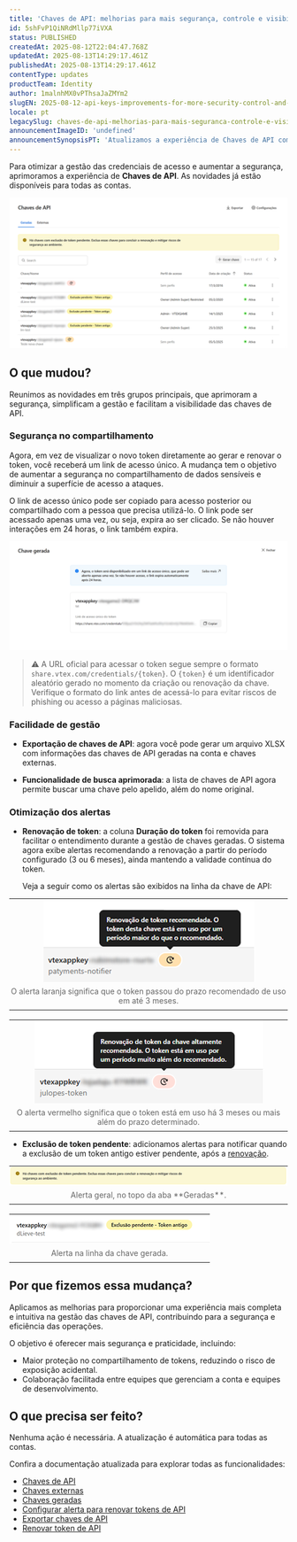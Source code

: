 ```yaml
---
title: 'Chaves de API: melhorias para mais segurança, controle e visibilidade'
id: 5shFvP1QiNRdMllp77iVXA
status: PUBLISHED
createdAt: 2025-08-12T22:04:47.768Z
updatedAt: 2025-08-13T14:29:17.461Z
publishedAt: 2025-08-13T14:29:17.461Z
contentType: updates
productTeam: Identity
author: 1malnhMX0vPThsaJaZMYm2
slugEN: 2025-08-12-api-keys-improvements-for-more-security-control-and-visibility
locale: pt
legacySlug: chaves-de-api-melhorias-para-mais-seguranca-controle-e-visibilidade
announcementImageID: 'undefined'
announcementSynopsisPT: 'Atualizamos a experiência de Chaves de API com exportação, busca, alertas e links únicos para tokens.'
---
```


Para otimizar a gestão das credenciais de acesso e aumentar a segurança, aprimoramos a experiência de **Chaves de API**. As novidades já estão disponíveis para todas as contas.

![generated-keys-pt](https://raw.githubusercontent.com/vtexdocs/help-center-content/refs/heads/main/docs/pt/announcements/2025/agosto/2025-08-12-chaves-de-api-melhorias-para-mais-seguranca-controle-e-visibilidade_1.png)

## O que mudou?

Reunimos as novidades em três grupos principais, que aprimoram a segurança, simplificam a gestão e facilitam a visibilidade das chaves de API.

### Segurança no compartilhamento

Agora, em vez de visualizar o novo token diretamente ao gerar e renovar o token, você receberá um link de acesso único. A mudança tem o objetivo de aumentar a segurança no compartilhamento de dados sensíveis e diminuir a superfície de acesso a ataques.

O link de acesso único pode ser copiado para acesso posterior ou compartilhado com a pessoa que precisa utilizá-lo. O link pode ser acessado apenas uma vez, ou seja, expira ao ser clicado. Se não houver interações em 24 horas, o link também expira.

![one-time-link-pt](https://raw.githubusercontent.com/vtexdocs/help-center-content/refs/heads/main/docs/pt/announcements/2025/agosto/2025-08-12-chaves-de-api-melhorias-para-mais-seguranca-controle-e-visibilidade_2.png)

> ⚠️ A URL oficial para acessar o token segue sempre o formato `share.vtex.com/credentials/{token}`. O `{token}` é um identificador aleatório gerado no momento da criação ou renovação da chave. Verifique o formato do link antes de acessá-lo para evitar riscos de phishing ou acesso a páginas maliciosas.

### Facilidade de gestão

* **Exportação de chaves de API**: agora você pode gerar um arquivo XLSX com informações das chaves de API geradas na conta e chaves externas.  

* **Funcionalidade de busca aprimorada**: a lista de chaves de API agora permite buscar uma chave pelo apelido, além do nome original.

### Otimização dos alertas

* **Renovação de token**: a coluna **Duração do token** foi removida para facilitar o entendimento durante a gestão de chaves geradas. O sistema agora exibe alertas recomendando a renovação a partir do período configurado (3 ou 6 meses), ainda mantendo a validade contínua do token.  

  Veja a seguir como os alertas são exibidos na linha da chave de API:

<table style="border-collapse:collapse;border:none;margin:auto;">
  <tr>
    <td style="border:none;padding:0;text-align:center;">
      <img src="https://raw.githubusercontent.com/vtexdocs/help-center-content/refs/heads/main/docs/pt/announcements/2025/agosto/2025-08-12-chaves-de-api-melhorias-para-mais-seguranca-controle-e-visibilidade_3.png" alt="renew-recommended-pt" style="display:block;max-width:100%;height:auto;margin:auto;">
    </td>
  </tr>
  <tr>
    <td style="border:none;padding:8px 0;text-align:center;font-size:14px;color:#666;">
       O alerta laranja significa que o token passou do prazo recomendado de uso em até 3 meses.
    </td>
  </tr>
</table>

<br>

<table style="border-collapse:collapse;border:none;margin:auto;">
  <tr>
    <td style="border:none;padding:0;text-align:center;">
      <img src="https://raw.githubusercontent.com/vtexdocs/help-center-content/refs/heads/main/docs/pt/announcements/2025/agosto/2025-08-12-chaves-de-api-melhorias-para-mais-seguranca-controle-e-visibilidade_4.png" alt="renew-highly-recommended-pt" style="display:block;max-width:100%;height:auto;margin:auto;">
    </td>
  </tr>
  <tr>
    <td style="border:none;padding:8px 0;text-align:center;font-size:14px;color:#666;">
       O alerta vermelho significa que o token está em uso há 3 meses ou mais além do prazo determinado.
    </td>
  </tr>
</table>

* **Exclusão de token pendente**: adicionamos alertas para notificar quando a exclusão de um token antigo estiver pendente, após a [renovação](/pt/tutorial/renovar-token-de-api--7r4AzptYjXErGHadg9LnJ3).

<table style="border-collapse:collapse;border:none;margin:auto;">
  <tr>
    <td style="border:none;padding:0;text-align:center;">
      <img src="https://raw.githubusercontent.com/vtexdocs/help-center-content/refs/heads/main/docs/pt/announcements/2025/agosto/2025-08-12-chaves-de-api-melhorias-para-mais-seguranca-controle-e-visibilidade_5.png" alt="pending-deletion-alert-pt" style="display:block;max-width:100%;height:auto;margin:auto;">
    </td>
  </tr>
  <tr>
    <td style="border:none;padding:8px 0;text-align:center;font-size:14px;color:#666;">
      Alerta geral, no topo da aba **Geradas**.
    </td>
  </tr>
</table>

<br>

<table style="border-collapse:collapse;border:none;margin:auto;">
  <tr>
    <td style="border:none;padding:0;text-align:center;">
      <img src="https://raw.githubusercontent.com/vtexdocs/help-center-content/refs/heads/main/docs/pt/announcements/2025/agosto/2025-08-12-chaves-de-api-melhorias-para-mais-seguranca-controle-e-visibilidade_6.png" alt="delete-pending-pt" style="display:block;max-width:100%;height:auto;margin:auto;">
    </td>
  </tr>
  <tr>
    <td style="border:none;padding:8px 0;text-align:center;font-size:14px;color:#666;">
      Alerta na linha da chave gerada.
    </td>
  </tr>
</table>

## Por que fizemos essa mudança?

Aplicamos as melhorias para proporcionar uma experiência mais completa e intuitiva na gestão das chaves de API, contribuindo para a segurança e eficiência das operações.

O objetivo é oferecer mais segurança e praticidade, incluindo:

* Maior proteção no compartilhamento de tokens, reduzindo o risco de exposição acidental.  
* Colaboração facilitada entre equipes que gerenciam a conta e equipes de desenvolvimento.

## O que precisa ser feito?

Nenhuma ação é necessária. A atualização é automática para todas as contas.

Confira a documentação atualizada para explorar todas as funcionalidades:

* [Chaves de API](/pt/tutorial/chaves-de-api--4bFEmcHXgpNksoePchZyy6)  
* [Chaves externas](/pt/tutorial/chaves-terceiras--1isU0HfKkeg0atlxRha14Q) 
* [Chaves geradas](/pt/tutorial/chaves-geradas--7fnU4iZdvZKbxCaT3Ymdjc)  
* [Configurar alerta para renovar tokens de API](/pt/tutorial/configurar-a-duracao-de-chaves-de-api--kcGIFysFt02FDuhsfjQwZ)  
* [Exportar chaves de API](/pt/tutorial/exportar-chaves-de-api--1p4eYJWD26gOdicUdiiGC5)  
* [Renovar token de API](/pt/tutorial/renovar-token-de-api--7r4AzptYjXErGHadg9LnJ3)
